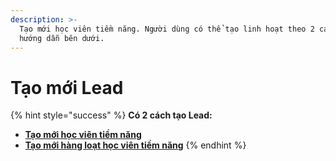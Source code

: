 ```yaml
---
description: >-
  Tạo mới học viên tiềm năng. Người dùng có thể tạo linh hoạt theo 2 cách như
  hướng dẫn bên dưới.
---
```


# Tạo mới Lead

{% hint style="success" %}
**Có 2 cách tạo Lead:**

* ****[**Tạo mới học viên tiềm năng**](them-moi-lead.md)****
* ****[**Tạo mới hàng loạt học viên tiềm năng**](import-lead.md)****
{% endhint %}
